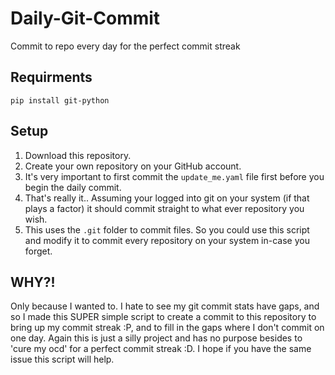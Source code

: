 # Daily-Git-Commit

Commit to repo every day for the perfect commit streak

## Requirments

`pip install git-python`

## Setup

1. 	Download this repository.
2. 	Create your own repository on your GitHub account.
3. 	It's very important to first commit the `update_me.yaml` file first before you begin the daily commit.
4. 	That's really it.. Assuming your logged into git on your system (if that plays a factor) it should commit straight to what ever repository you wish.
5.	This uses the `.git` folder to commit files. So you could use this script and modify it to commit every repository on your system in-case you forget.

## WHY?!

Only because I wanted to. I hate to see my git commit stats have gaps, and so I made this SUPER simple script to create a commit to this repository to bring up my commit streak :P, and to fill in the gaps where I don't commit on one day. Again this is just a silly project and has no purpose besides to 'cure my ocd' for a perfect commit streak :D. I hope if you have the same issue this script will help.
